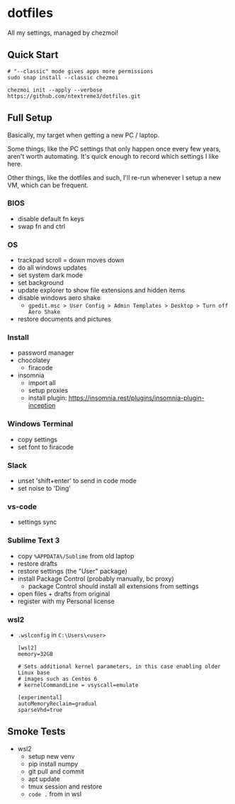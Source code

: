 # dotfiles

All my settings, managed by chezmoi!

## Quick Start

```
# "--classic" mode gives apps more permissions
sudo snap install --classic chezmoi

chezmoi init --apply --verbose https://github.com/ntextreme3/dotfiles.git
```

## Full Setup

Basically, my target when getting a new PC / laptop.

Some things, like the PC settings that only happen once every few years, aren't worth automating. It's quick enough to record which settings I like here.

Other things, like the dotfiles and such, I'll re-run whenever I setup a new VM, which can be frequent.

### BIOS

- disable default fn keys
- swap fn and ctrl

### OS

- trackpad scroll = down moves down
- do all windows updates
- set system dark mode
- set background
- update explorer to show file extensions and hidden items
- disable windows aero shake
    - `gpedit.msc > User Config > Admin Templates > Desktop > Turn off Aero Shake`
- restore documents and pictures

### Install

- password manager
- chocolatey
    - firacode
- insomnia
    - import all
    - setup proxies
    - install plugin: https://insomnia.rest/plugins/insomnia-plugin-inception

### Windows Terminal

- copy settings
- set font to firacode

### Slack

- unset 'shift+enter' to send in code mode
- set noise to 'Ding'

### vs-code

- settings sync

### Sublime Text 3

- copy `%APPDATA%/Sublime` from old laptop
- restore drafts
- restore settings (the "User" package)
- install Package Control (probably manually, bc proxy)
  - package Control should install all extensions from settings
- open files + drafts from original
- register with my Personal license

### wsl2

- `.wslconfig` in `C:\Users\<user>`
    ```
    [wsl2]
    memory=32GB

    # Sets additional kernel parameters, in this case enabling older Linux base
    # images such as Centos 6
    # kernelCommandLine = vsyscall=emulate

    [experimental]
    autoMemoryReclaim=gradual
    sparseVhd=true
    ```

## Smoke Tests

- wsl2
    - setup new venv
    - pip install numpy
    - git pull and commit
    - apt update
    - tmux session and restore
    - `code .` from in wsl
